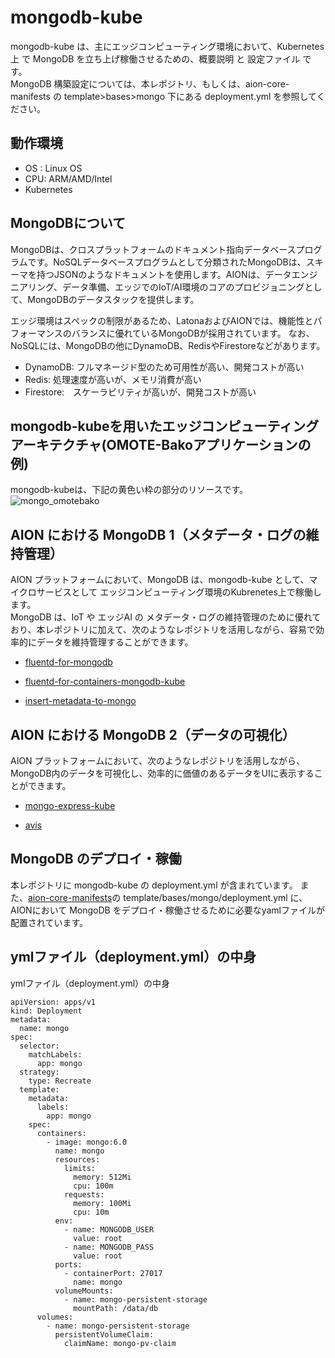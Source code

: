 # mongodb-kube  
mongodb-kube は、主にエッジコンピューティング環境において、Kubernetes 上 で MongoDB を立ち上げ稼働させるための、概要説明 と 設定ファイル です。  
MongoDB 構築設定については、本レポジトリ、もしくは、aion-core-manifests の template>bases>mongo 下にある deployment.yml を参照してください。  

## 動作環境  

* OS : Linux OS  
* CPU: ARM/AMD/Intel  
* Kubernetes  
  
## MongoDBについて
MongoDBは、クロスプラットフォームのドキュメント指向データベースプログラムです。NoSQLデータベースプログラムとして分類されたMongoDBは、スキーマを持つJSONのようなドキュメントを使用します。AIONは、データエンジニアリング、データ準備、エッジでのIoT/AI環境のコアのプロビジョニングとして、MongoDBのデータスタックを提供します。

エッジ環境はスペックの制限があるため、LatonaおよびAIONでは、機能性とパフォーマンスのバランスに優れているMongoDBが採用されています。
なお、NoSQLには、MongoDBの他にDynamoDB、RedisやFirestoreなどがあります。

- DynamoDB: フルマネージド型のため可用性が高い、開発コストが高い
- Redis: 処理速度が高いが、メモリ消費が高い
- Firestore:　スケーラビリティが高いが、開発コストが高い  

## mongodb-kubeを用いたエッジコンピューティングアーキテクチャ(OMOTE-Bakoアプリケーションの例)  
mongodb-kubeは、下記の黄色い枠の部分のリソースです。  
![mongo_omotebako](docs/omotebako_architecture_20211105.drawio.png)  


## AION における MongoDB 1（メタデータ・ログの維持管理）
AION プラットフォームにおいて、MongoDB は、mongodb-kube として、マイクロサービスとして エッジコンピューティング環境のKubrenetes上で稼働します。   
MongoDB は、IoT や エッジAI の メタデータ・ログの維持管理のために優れており、本レポジトリに加えて、次のようなレポジトリを活用しながら、容易で効率的にデータを維持管理することができます。  

* [fluentd-for-mongodb](https://github.com/latonaio/fluentd-for-mongodb)    

* [fluentd-for-containers-mongodb-kube](https://github.com/latonaio/fluentd-for-containers-mongodb-kube)    

* [insert-metadata-to-mongo](https://github.com/latonaio/insert-metadata-to-mongo)    

## AION における MongoDB 2（データの可視化）  
AION プラットフォームにおいて、次のようなレポジトリを活用しながら、MongoDB内のデータを可視化し、効率的に価値のあるデータをUIに表示することができます。   

* [mongo-express-kube](https://github.com/latonaio/mongo-express-kube)    

* [avis](https://github.com/latonaio/avis)    

## MongoDB のデプロイ・稼働
本レポジトリに mongodb-kube の deployment.yml が含まれています。
また、[aion-core-manifests](https://github.com/latonaio/aion-core-manifests)の template/bases/mongo/deployment.yml に、AIONにおいて MongoDB をデプロイ・稼働させるために必要なyamlファイルが配置されています。

## ymlファイル（deployment.yml）の中身  
ymlファイル（deployment.yml）の中身  

```      
apiVersion: apps/v1
kind: Deployment
metadata:
  name: mongo
spec:
  selector:
    matchLabels:
      app: mongo
  strategy:
    type: Recreate
  template:
    metadata:
      labels:
        app: mongo
    spec:
      containers:
        - image: mongo:6.0
          name: mongo
          resources:
            limits:
              memory: 512Mi
              cpu: 100m
            requests:
              memory: 100Mi
              cpu: 10m
          env:
            - name: MONGODB_USER
              value: root
            - name: MONGODB_PASS
              value: root
          ports:
            - containerPort: 27017
              name: mongo
          volumeMounts:
            - name: mongo-persistent-storage
              mountPath: /data/db
      volumes:
        - name: mongo-persistent-storage
          persistentVolumeClaim:
            claimName: mongo-pv-claim
```  
